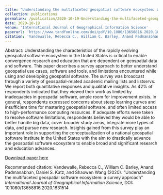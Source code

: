 ```yaml
---
title: "Understanding the multifaceted geospatial software ecosystem: a survey approach"
collection: publications
permalink: /publication/2020-10-19-Understanding-the-multifaceted-geospatial-software-ecosystem-a-survey-approach
date: 2020-10-19
venue: 'International Journal of Geographical Information Science'
paperurl: 'https://www.tandfonline.com/doi/pdf/10.1080/13658816.2020.1831514'
citation: 'Vandewalle, Rebecca C., William C. Barley, Anand Padmanabhan, Daniel S. Katz, and Shaowen Wang (2020). &quot;Understanding the multifaceted geospatial software ecosystem: a survey approach&quot;  <i>International Journal of Geographical Information Science</i>, DOI: 10.1080/13658816.2020.1831514'
---
```

Abstract: Understanding the characteristics of the rapidly evolving geospatial software ecosystem in the United States is critical to enable convergence research and education that are dependent on geospatial data and software. This paper describes a survey approach to better understand geospatial use cases, software and tools, and limitations encountered while using and developing geospatial software. The survey was broadcast through a variety of geospatial-related academic mailing lists and listservs. We report both quantitative responses and qualitative insights. As 42% of respondents indicated that they viewed their work as limited by inadequacies in geospatial software, ample room for improvement exists. In general, respondents expressed concerns about steep learning curves and insufficient time for mastering geospatial software, and often limited access to high-performance computing resources. If adequate efforts were taken to resolve software limitations, respondents believed they would be able to better handle big data, cover broader study areas, integrate more types of data, and pursue new research. Insights gained from this survey play an important role in supporting the conceptualization of a national geospatial software institute in the United States with the aim to drastically advance the geospatial software ecosystem to enable broad and significant research and education advances.

[Download paper here](https://www.tandfonline.com/doi/pdf/10.1080/13658816.2020.1831514)

Recommended citation: Vandewalle, Rebecca C., William C. Barley, Anand Padmanabhan, Daniel S. Katz, and Shaowen Wang (2020). "Understanding the multifaceted geospatial software ecosystem: a survey approach"  <i>International Journal of Geographical Information Science</i>, DOI: 10.1080/13658816.2020.1831514
